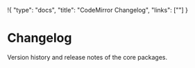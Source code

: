 !{
  "type": "docs",
  "title": "CodeMirror Changelog",
  "links": ["<link rel='alternate' type='application/rss+xml' title='Changelog RSS' href='feed.atom' />"]
}

# Changelog

Version history and release notes of the core packages.
